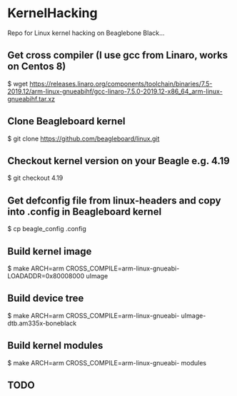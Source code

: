 # KernelHacking
Repo for Linux kernel hacking on Beaglebone Black...

## Get cross compiler (I use gcc from Linaro, works on Centos 8)
$ wget https://releases.linaro.org/components/toolchain/binaries/7.5-2019.12/arm-linux-gnueabihf/gcc-linaro-7.5.0-2019.12-x86_64_arm-linux-gnueabihf.tar.xz

## Clone Beagleboard kernel
$ git clone https://github.com/beagleboard/linux.git

## Checkout kernel version on your Beagle e.g. 4.19
$ git checkout 4.19

## Get defconfig file from linux-headers and copy into .config in Beagleboard kernel
$ cp beagle_config .config

## Build kernel image

$ make ARCH=arm CROSS_COMPILE=arm-linux-gnueabi- LOADADDR=0x80008000 uImage

## Build device tree

$ make ARCH=arm CROSS_COMPILE=arm-linux-gnueabi- uImage-dtb.am335x-boneblack

## Build kernel modules

$ make ARCH=arm CROSS_COMPILE=arm-linux-gnueabi- modules


## TODO

